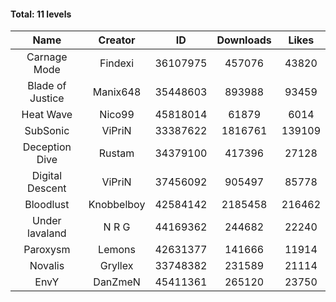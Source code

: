 #### Total: 11 levels

| Name | Creator | ID | Downloads | Likes |
|:---:|:---:|:---:|:---:|:---:|
| Carnage Mode | Findexi | 36107975 | 457076 | 43820
| Blade of Justice | Manix648 | 35448603 | 893988 | 93459
| Heat Wave | Nico99 | 45818014 | 61879 | 6014
| SubSonic | ViPriN | 33387622 | 1816761 | 139109
| Deception Dive | Rustam | 34379100 | 417396 | 27128
| Digital Descent | ViPriN | 37456092 | 905497 | 85778
| Bloodlust | Knobbelboy | 42584142 | 2185458 | 216462
| Under lavaland | N R G | 44169362 | 244682 | 22240
| Paroxysm | Lemons | 42631377 | 141666 | 11914
| Novalis | Gryllex | 33748382 | 231589 | 21114
| EnvY | DanZmeN | 45411361 | 265120 | 23750
